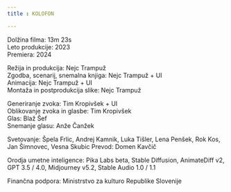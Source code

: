 ```yaml
---
title : KOLOFON

---
```


Dolžina filma: 13m 23s<br> 
Leto produkcije: 2023<br>
Premiera: 2024<br>

Režija in produkcija: Nejc Trampuž<br>
Zgodba, scenarij, snemalna knjiga: Nejc Trampuž + UI<br>
Animacija: Nejc Trampuž + UI<br>
Montaža in postprodukcija slike: Nejc Trampuž<br>

Generiranje zvoka: Tim Kropivšek + UI<br>
Oblikovanje zvoka in glasbe: Tim Kropivšek<br>
Glas: Blaž Šef<br>
Snemanje glasu: Anže Čanžek<br>

<!-- section break -->
Svetovanje: Špela Frlic, Andrej Kamnik, Luka Tišler, Lena Penšek, Rok Kos, Jan Šimnovec, Vesna Skubic
Prevod: Domen Kavčič<br>

Orodja umetne inteligence: Pika Labs beta, Stable Diffusion, AnimateDiff v2, GPT 3.5 / 4.0, Midjourney v5.2, Stable Audio 1.0 / 1.1

Finančna podpora: Ministrstvo za kulturo Republike Slovenije
<!-- section break -->
